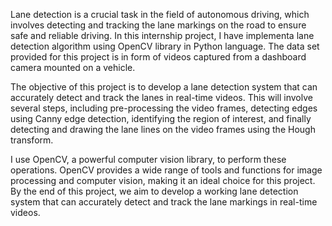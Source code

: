 Lane detection is a crucial task in the field of autonomous driving, which involves detecting and tracking the lane markings on the road 
to ensure safe and reliable driving. In this internship project, I have implementa lane detection algorithm using OpenCV library 
in Python language. The data set provided for this project is in form of videos captured from a dashboard camera mounted on a vehicle.

The objective of this project is to develop a lane detection system that can accurately detect and track the lanes in real-time videos. This 
will involve several steps, including pre-processing the video frames, detecting edges using Canny edge detection, identifying the region of
interest, and finally detecting and drawing the lane lines on the video frames using the Hough transform.

I use OpenCV, a powerful computer vision library, to perform these operations. OpenCV provides a wide range of tools and functions for 
image processing and computer vision, making it an ideal choice for this project. By the end of this project, we aim to develop a working lane
detection system that can accurately detect and track the lane markings in real-time videos.
